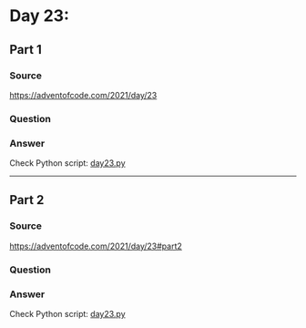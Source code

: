 # Day 23:

## Part 1

### Source

https://adventofcode.com/2021/day/23

### Question



### Answer

Check Python script: [day23.py](./day23.py)

---

## Part 2

### Source

https://adventofcode.com/2021/day/23#part2

### Question


### Answer

Check Python script: [day23.py](./day23.py)
